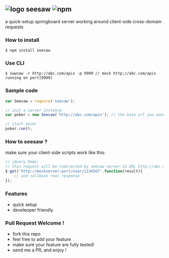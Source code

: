 ![logo](http://ww2.sinaimg.cn/large/61ff0de3gw1e7m89xtn9ej201k017t8i.jpg) seesaw ![npm](https://badge.fury.io/js/seesaw.png)
---

a quick-setup springboard server working around client-side cross-domain requests

### How to install

````
$ npm install seesaw
````

### Use CLI

````
$ swwsaw -r http://abc.com/apis -p 9999 // mock http://abc.com/apis running on port[9999]
````

### Sample code

````javascript
var Seesaw = require('seesaw');

// init a server instance
var poker = new Seesaw('http://abc.com/apis'); // the base url you wanna mock

// start sever
poker.run();
````

### How to seesaw ?

make sure your client-side scripts work like this:

````javascript
// jQuery Demo:
// this request will be redirected by seesaw server to URL http://abc.com/apis/user/1234567
$.get('http://mockserver:port/user/1234567',function(result){
    // and callback real response
});
````

### Features

- quick setup
- develeoper friendly

### Pull Request Welcome !

- fork this repo
- feel free to add your feature
- make sure your feature are fully tested!
- send me a PR, and enjoy !